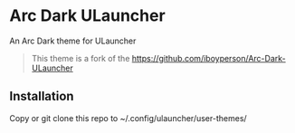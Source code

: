 # Arc Dark ULauncher

An Arc Dark theme for ULauncher

> This theme is a fork of the https://github.com/iboyperson/Arc-Dark-ULauncher

## Installation
Copy or git clone this repo to ~/.config/ulauncher/user-themes/